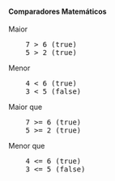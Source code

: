 #### Comparadores Matemáticos

<p>Maior</p>

<pre>
    7 > 6 (true)
    5 > 2 (true)
</pre>

<p>Menor</p>

<pre>
    4 < 6 (true)
    3 < 5 (false)
</pre>

<p>Maior que</p>

<pre>
    7 >= 6 (true)
    5 >= 2 (true)
</pre>

<p>Menor que</p>

<pre>
    4 <= 6 (true)
    3 <= 5 (false)
</pre>
